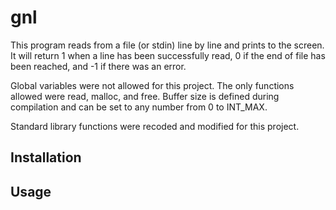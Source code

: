 # gnl
This program reads from a file (or stdin) line by line and prints to the screen. It will return 1 when a line has been successfully read, 0 if the end of file has been reached, and -1 if there was an error.

Global variables were not allowed for this project. The only functions allowed were read, malloc, and free. Buffer size is defined during compilation and can be set to any number from 0 to INT_MAX.

Standard library functions were recoded and modified for this project.

## Installation

## Usage
